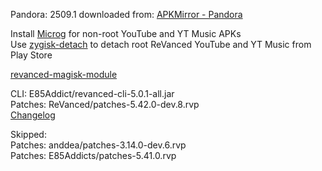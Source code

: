 Pandora: 2509.1
downloaded from: [APKMirror - Pandora](https://www.apkmirror.com/apk/pandora/pandora-music-podcasts/pandora-music-podcasts-2509-1-release/pandora-music-podcasts-2509-1-android-apk-download/)  

Install [Microg](https://github.com/ReVanced/GmsCore/releases) for non-root YouTube and YT Music APKs  
Use [zygisk-detach](https://github.com/j-hc/zygisk-detach) to detach root ReVanced YouTube and YT Music from Play Store  

[revanced-magisk-module](https://github.com/E85Addicts/revanced-magisk-module)
  
CLI: E85Addict/revanced-cli-5.0.1-all.jar  
Patches: ReVanced/patches-5.42.0-dev.8.rvp  
[Changelog](https://github.com/ReVanced/revanced-patches/releases/tag/v5.42.0-dev.8)  

Skipped:  
Patches: anddea/patches-3.14.0-dev.6.rvp  
Patches: E85Addicts/patches-5.41.0.rvp              
